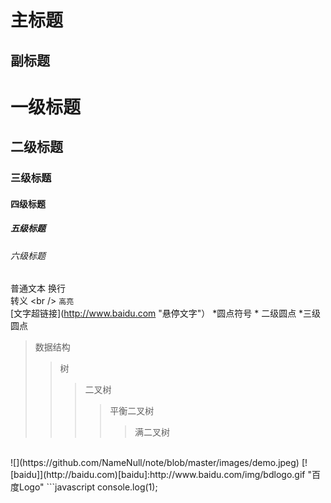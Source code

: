 主标题
=
副标题
-
# 一级标题
## 二级标题
### 三级标题
#### 四级标题
##### 五级标题
###### 六级标题
普通文本
换行<br />
转义 \<br />
`高亮`
<br />
[文字超链接](http://www.baidu.com "悬停文字"）
*圆点符号
    * 二级圆点
        *三级圆点
>数据结构
>>树
>>>二叉树
>>>>平衡二叉树
>>>>>满二叉树
<br />
![](https://github.com/NameNull/note/blob/master/images/demo.jpeg)
[![baidu]](http://baidu.com)[baidu]:http://www.baidu.com/img/bdlogo.gif "百度Logo"
```javascript
console.log(1);
